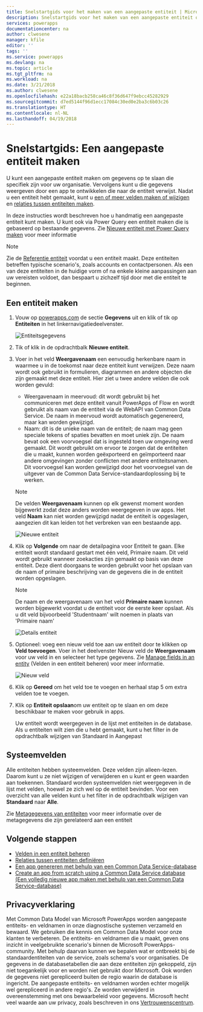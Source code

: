 ```yaml
---
title: Snelstartgids voor het maken van een aangepaste entiteit | Microsoft Docs
description: Snelstartgids voor het maken van een aangepaste entiteit op basis van een andere entiteit of een volledig nieuwe entiteit maken.
services: powerapps
documentationcenter: na
author: clwesene
manager: kfile
editor: ''
tags: ''
ms.service: powerapps
ms.devlang: na
ms.topic: article
ms.tgt_pltfrm: na
ms.workload: na
ms.date: 3/21/2018
ms.author: clwesene
ms.openlocfilehash: e22a18bacb258ca46c8f36d647f9ebcc45282929
ms.sourcegitcommit: d7ed5144f96d1ecc17084c30ed0e2ba3c6b03c26
ms.translationtype: HT
ms.contentlocale: nl-NL
ms.lasthandoff: 04/19/2018
---
```

# <a name="quickstart-create-a-custom-entity"></a>Snelstartgids: Een aangepaste entiteit maken
U kunt een aangepaste entiteit maken om gegevens op te slaan die specifiek zijn voor uw organisatie. Vervolgens kunt u die gegevens weergeven door een app te ontwikkelen die naar de entiteit verwijst. Nadat u een entiteit hebt gemaakt, kunt u [een of meer velden maken of wijzigen](data-platform-manage-fields.md) en [relaties tussen entiteiten maken](data-platform-entity-lookup.md).

In deze instructies wordt beschreven hoe u handmatig een aangepaste entiteit kunt maken. U kunt ook via Power Query een entiteit maken die is gebaseerd op bestaande gegevens. Zie [Nieuwe entiteit met Power Query maken](data-platform-cds-newentity-pq.md) voor meer informatie

> [!NOTE]
> Zie de [Referentie entiteit](../../developer/common-data-service/reference/about-entity-reference.md) voordat u een entiteit maakt. Deze entiteiten betreffen typische scenario's, zoals accounts en contactpersonen. Als een van deze entiteiten in de huidige vorm of na enkele kleine aanpassingen aan uw vereisten voldoet, dan bespaart u zichzelf tijd door met die entiteit te beginnen.

## <a name="create-an-entity"></a>Een entiteit maken
1. Vouw op [powerapps.com](https://web.powerapps.com) de sectie **Gegevens** uit en klik of tik op **Entiteiten** in het linkernavigatiedeelvenster.

    ![Entiteitsgegevens](./media/data-platform-cds-create-entity/entitylist.png "Entiteitslijst")

2. Tik of klik in de opdrachtbalk **Nieuwe entiteit**.
3. Voer in het veld **Weergavenaam** een eenvoudig herkenbare naam in waarmee u in de toekomst naar deze entiteit kunt verwijzen. Deze naam wordt ook gebruikt in formulieren, diagrammen en andere objecten die zijn gemaakt met deze entiteit. Hier ziet u twee andere velden die ook worden gevuld:

    * Weergavenaam in meervoud: dit wordt gebruikt bij het communiceren met deze entiteit vanuit PowerApps of Flow en wordt gebruikt als naam van de entiteit via de WebAPI van Common Data Service. De naam in meervoud wordt automatisch gegenereerd, maar kan worden gewijzigd.
    * Naam: dit is de unieke naam van de entiteit; de naam mag geen speciale tekens of spaties bevatten en moet uniek zijn. De naam bevat ook een voorvoegsel dat is ingesteld toen uw omgeving werd gemaakt. Dit wordt gebruikt om ervoor te zorgen dat de entiteiten die u maakt, kunnen worden geëxporteerd en geïmporteerd naar andere omgevingen zonder conflicten met andere entiteitsnamen. Dit voorvoegsel kan worden gewijzigd door het voorvoegsel van de uitgever van de Common Data Service-standaardoplossing bij te werken.

    > [!NOTE]
    > De velden **Weergavenaam** kunnen op elk gewenst moment worden bijgewerkt zodat deze anders worden weergegeven in uw apps. Het veld **Naam** kan niet worden gewijzigd nadat de entiteit is opgeslagen, aangezien dit kan leiden tot het verbreken van een bestaande app.

    ![Nieuwe entiteit](./media/data-platform-cds-create-entity/newentitypanel.png "deelvenster Nieuwe entiteit")

4. Klik op **Volgende** om naar de detailpagina voor Entiteit te gaan. Elke entiteit wordt standaard gestart met één veld, Primaire naam. Dit veld wordt gebruikt wanneer zoekacties zijn gemaakt op basis van deze entiteit. Deze dient doorgaans te worden gebruikt voor het opslaan van de naam of primaire beschrijving van de gegevens die in de entiteit worden opgeslagen.

    > [!NOTE]
    > De naam en de weergavenaam van het veld **Primaire naam** kunnen worden bijgewerkt voordat u de entiteit voor de eerste keer opslaat. Als u dit veld bijvoorbeeld 'Studentnaam' wilt noemen in plaats van 'Primaire naam'

    ![Details entiteit](./media/data-platform-cds-create-entity/newentitydetails.png "Details nieuwe entiteit")

5. Optioneel: voeg een nieuw veld toe aan uw entiteit door te klikken op **Veld toevoegen**. Voer in het deelvenster Nieuw veld de **Weergavenaam** voor uw veld in en selecteer het type gegevens. Zie [Manage fields in an entity](data-platform-manage-fields.md) (Velden in een entiteit beheren) voor meer informatie.

    ![Nieuw veld](./media/data-platform-cds-create-entity/newfieldpanel-2.png "Deelvenster Nieuw veld")


6. Klik op **Gereed** om het veld toe te voegen en herhaal stap 5 om extra velden toe te voegen.
7. Klik op **Entiteit opslaan**om uw entiteit op te slaan en om deze beschikbaar te maken voor gebruik in apps.

    Uw entiteit wordt weergegeven in de lijst met entiteiten in de database. Als u entiteiten wilt zien die u hebt gemaakt, kunt u het filter in de opdrachtbalk wijzigen van Standaard in Aangepast

## <a name="system-fields"></a>Systeemvelden
Alle entiteiten hebben systeemvelden. Deze velden zijn alleen-lezen. Daarom kunt u ze niet wijzigen of verwijderen en u kunt er geen waarden aan toekennen. Standaard worden systeemvelden niet weergegeven in de lijst met velden, hoewel ze zich wel op de entiteit bevinden. Voor een overzicht van alle velden kunt u het filter in de opdrachtbalk wijzigen van **Standaard** naar **Alle**.

Zie [Metagegevens van entiteiten](../../developer/common-data-service/entity-metadata.md) voor meer informatie over de metagegevens die zijn gerelateerd aan een entiteit

## <a name="next-steps"></a>Volgende stappen
* [Velden in een entiteit beheren](data-platform-manage-fields.md)
* [Relaties tussen entiteiten definiëren](data-platform-entity-lookup.md)
* [Een app genereren met behulp van een Common Data Service-database](../canvas-apps/data-platform-create-app.md)
* [Create an app from scratch using a Common Data Service database (Een volledig nieuwe app maken met behulp van een Common Data Service-database)](../canvas-apps/data-platform-create-app-scratch.md)

## <a name="privacy-notice"></a>Privacyverklaring
Met Common Data Model van Microsoft PowerApps worden aangepaste entiteits- en veldnamen in onze diagnostische systemen verzameld en bewaard.  We gebruiken die kennis om Common Data Model voor onze klanten te verbeteren. De entiteits- en veldnamen die u maakt, geven ons inzicht in veelgebruikte scenario's binnen de Microsoft PowerApps-community. Met behulp daarvan kunnen we bepalen wat er ontbreekt bij de standaardentiteiten van de service, zoals schema's voor organisaties. De gegevens in de databasetabellen die aan deze entiteiten zijn gekoppeld, zijn niet toegankelijk voor en worden niet gebruikt door Microsoft. Ook worden de gegevens niet gerepliceerd buiten de regio waarin de database is ingericht. De aangepaste entiteits- en veldnamen worden echter mogelijk wel gerepliceerd in andere regio's. Ze worden verwijderd in overeenstemming met ons bewaarbeleid voor gegevens. Microsoft hecht veel waarde aan uw privacy, zoals beschreven in ons [Vertrouwenscentrum](https://www.microsoft.com/trustcenter/Privacy/default.aspx).

